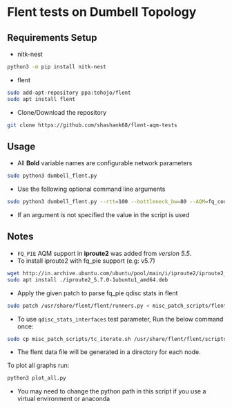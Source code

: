 # Flent tests on Dumbell Topology

## Requirements Setup

* nitk-nest

```bash
python3 -m pip install nitk-nest
```

* flent

```bash
sudo add-apt-repository ppa:tohojo/flent
sudo apt install flent
```

* Clone/Download the repository

```bash
git clone https://github.com/shashank68/flent-aqm-tests
```


## Usage

- All **Bold** variable names are configurable network parameters

```bash
sudo python3 dumbell_flent.py
```


- Use the following optional command line arguments 
```bash
sudo python3 dumbell_flent.py --rtt=100 --bottleneck_bw=80 --AQM=fq_codel --cong_control_algo=cubic --ecn=No --offloads=Yes
```
- If an argument is not specified the value in the script is used

## Notes
- `FQ_PIE` AQM support in **iproute2** was added from _version 5.5_.
- To install iproute2 with fq_pie support (e.g: v5.7)

```bash
wget http://in.archive.ubuntu.com/ubuntu/pool/main/i/iproute2/iproute2_5.7.0-1ubuntu1_amd64.deb
sudo apt install ./iproute2_5.7.0-1ubuntu1_amd64.deb
```

- Apply the given patch to parse fq_pie qdisc stats in flent
```bash
sudo patch /usr/share/flent/flent/runners.py < misc_patch_scripts/flent_runners_fq_pie.diff
```

- To use `qdisc_stats_interfaces` test parameter, Run the below command once:

```bash
sudo cp misc_patch_scripts/tc_iterate.sh /usr/share/flent/flent/scripts/
```

- The flent data file will be generated in a directory for each node.

To plot all graphs run:
```bash
python3 plot_all.py
```
- You may need to change the python path in this script if you use a virtual environment or anaconda
